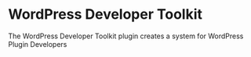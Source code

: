 # WordPress Developer Toolkit
The WordPress Developer Toolkit plugin creates a system for WordPress Plugin Developers
